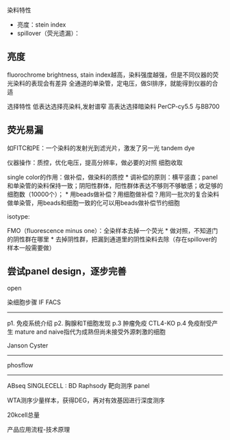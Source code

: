 染料特性
 - 亮度：stein index
 - spillover（荧光遗漏）：


## 亮度  
fluorochrome brightness,
stain index越高，染料强度越强，但是不同仪器的荧光染料的表现会有差异
全通道的单染管，定电压，做SI排序，就能得到仪器的合适


选择特性
低表达选择亮染料,发射谱窄
高表达选择暗染料
PerCP-cy5.5 与BB700

## 荧光易漏
如FITC和PE：一个染料的发射光到滤光片，激发了另一光
tandem dye

仪器操作：质控，优化电压，提高分辨率，做必要的对照
细胞收取

single color的作用：做补偿，做染料的质控
    * 调补偿的原则：横平竖直；panel和单染管的染料保持一致；阴阳性群体，阳性群体表达不够则不够敏感；收足够的细胞数（10000个）；
    * 用beads做补偿？用细胞做补偿？用同一批次的复合染料做单染管，用beads和细胞一致的化可以用beads做补偿节约细胞

isotype:

FMO（fluorescence minus one）：全染样本去掉一个荧光
    * 做对照，不知道门的阴性群在哪里
    * 去掉阴性群，把漏到通道里的阴性染料去除（存在spillover的样本一般需要做）



尝试panel design，逐步完善
---
open

染细胞步骤
IF
FACS


----


p1. 免疫系统介绍
p2. 胸腺和T细胞发现
p.3 肿瘤免疫
CTL4-KO 
p.4 免疫耐受产生 mature and naive指代为成熟但尚未接受外源刺激的细胞



Janson Cyster


--- 
phosflow



---
ABseq
SINGLECELL : BD Raphsody
靶向测序
panel

WTA测序少量样本，获得DEG，再对有效基因进行深度测序

20kcell总量

产品应用流程-技术原理